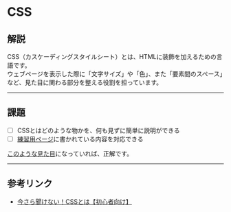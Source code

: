 # CSS

## 解説

CSS（カスケーディングスタイルシート）とは、HTMLに装飾を加えるための言語です。  
ウェブページを表示した際に「文字サイズ」や「色」、また「要素間のスペース」など、見た目に関わる部分を整える役割を担っています。

---

## 課題

- [ ] CSSとはどのような物かを、何も見ずに簡単に説明ができる
- [ ] [練習用ページ](https://jsfiddle.net/cinra/qca3dbbb/)に書かれている内容を対応できる

[このような見た目](https://jsfiddle.net/cinra/qca3dbbb/1/)になっていれば、正解です。

---

## 参考リンク

- [今さら聞けない！CSSとは【初心者向け】](https://techacademy.jp/magazine/4857)